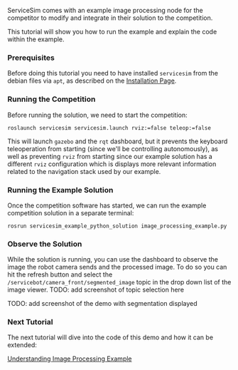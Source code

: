 ServiceSim comes with an example image processing node for the competitor to modify and integrate in their solution to the competition.

This tutorial will show you how to run the example and explain the code within the example.

### Prerequisites

Before doing this tutorial you need to have installed `servicesim` from the debian files via `apt`, as described on the [Installation Page](https://bitbucket.org/osrf/servicesim/wiki/Installation).

### Running the Competition

Before running the solution, we need to start the competition:

    roslaunch servicesim servicesim.launch rviz:=false teleop:=false

This will launch `gazebo` and the `rqt` dashboard, but it prevents the keyboard teleoperation from starting (since we'll be controlling autonomously), as well as preventing `rviz` from starting since our example solution has a different `rviz` configuration which is displays more relevant information related to the navigation stack used by our example.

### Running the Example Solution

Once the competition software has started, we can run the example competition solution in a separate terminal:

    rosrun servicesim_example_python_solution image_processing_example.py

### Observe the Solution

While the solution is running, you can use the dashboard to observe the image the robot camera sends and the processed image. To do so you can hit the refresh button and select the `/servicebot/camera_front/segmented_image` topic in the drop down list of the image viewer.
TODO: add screenshot of topic selection here

TODO: add screenshot of the demo with segmentation displayed

### Next Tutorial

The next tutorial will dive into the code of this demo and how it can be extended:

[Understanding Image Processing Example](http://wiki.ros.org/servicesim/Tutorials/UnderstandingTheImageProcessingExample)
